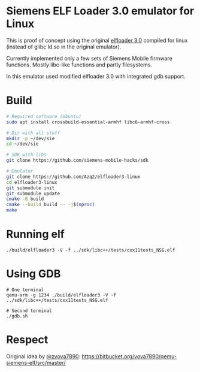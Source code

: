 # Siemens ELF Loader 3.0 emulator for Linux

This is proof of concept using the original [elfloader 3.0](https://github.com/Alexious-sh/sie-dev/tree/master/elfloader3/src2/loader3) compiled for linux (instead of glibc ld.so in the original emulator).

Currently implemented only a few sets of Siemens Mobile firmware functions. Mostly libc-like functions and partly filesystems.

In this emulator used modified elfloader 3.0 with integrated gdb support.

# Build
```bash
# Required software (Ubuntu)
sudo apt install crossbuild-essential-armhf libc6-armhf-cross

# Dir with all stuff
mkdir -p ~/dev/sie
cd ~/dev/sie

# SDK with libs
git clone https://github.com/siemens-mobile-hacks/sdk

# Emulator
git clone https://github.com/Azq2/elfloader3-linux
cd elfloader3-linux
git submodule init
git submodule update
cmake -B build
cmake --build build -- -j$(nproc)
make
```

# Running elf
```
./build/elfloader3 -V -f ../sdk/libc++/tests/cxx11tests_NSG.elf
```

# Using GDB
```
# One terminal
qemu-arm -g 1234 ./build/elfloader3 -V -f ../sdk/libc++/tests/cxx11tests_NSG.elf

# Second terminal
./gdb.sh
```

# Respect
Original idea by [@zvova7890](https://github.com/zvova7890): https://bitbucket.org/vova7890/qemu-siemens-elf/src/master/
